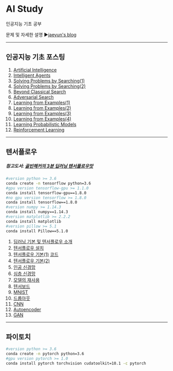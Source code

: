 # AI Study
인공지능 기초 공부

문제 및 자세한 설명
▶[jaeyun's blog](https://blog.naver.com/jaeyoon_95)

- - -
## 인공지능 기초 포스팅
1. [Artificial Intelligence](https://blog.naver.com/jaeyoon_95/221094713247)
2. [Intelligent Agents](https://blog.naver.com/jaeyoon_95/221096281001)
3. [Solving Problems by Searching(1)](https://blog.naver.com/jaeyoon_95/221104132692)
4. [Solving Problems by Searching(2)](https://blog.naver.com/jaeyoon_95/221120616422)
5. [Beyond Classical Search](https://blog.naver.com/jaeyoon_95/221120976814)
6. [Adversarial Search](https://blog.naver.com/jaeyoon_95/221122539773)
7. [Learning from Examples(1)](https://blog.naver.com/jaeyoon_95/221164683212)
8. [Learning from Examples(2)](https://blog.naver.com/jaeyoon_95/221171736617)
9. [Learning from Examples(3)](https://blog.naver.com/jaeyoon_95/221172287421)
10. [Learning from Examples(4)](https://blog.naver.com/jaeyoon_95/221175419928)
11. [Learning Probabilistic Models](https://blog.naver.com/jaeyoon_95/221175597965)
12. [Reinforcement Learning](https://blog.naver.com/jaeyoon_95/221175642535)

- - -
## 텐서플로우
##### 참고도서: [골빈해커의 3분 딥러닝 텐서플로우맛](https://book.naver.com/bookdb/book_detail.nhn?bid=12556028)
```sh
#version python >= 3.6
conda create -n tensorflow python=3.6
#gpu version tensorflow-gpu >= 1.1.0
conda install tensorflow-gpu==1.8.0
#no gpu version tensorflow >= 1.8.0
conda install tensorflow==1.8.0
#version numpy >= 1.14.3
conda install numpy==1.14.3
#version matplotlib >= 2.2.2
conda install matplotlib
#version pillow >= 5.1
conda install Pillow==5.1.0
```
1. [딥러닝 기본 및 텐서플로우 소개](https://blog.naver.com/jaeyoon_95/221373731328)
2. [텐서플로우 설치](https://blog.naver.com/jaeyoon_95/221374199845)
3. [텐서플로우 기본(1)](https://blog.naver.com/jaeyoon_95/221374793748)  [코드](https://github.com/jaeyun95/AI-Study/blob/master/tensorflow/example01.py)
4. [텐서플로우 기본(2)](https://blog.naver.com/jaeyoon_95/221376043255)
5. [인공 신경망](https://blog.naver.com/jaeyoon_95/221377330087)
6. [심층 신경망](https://blog.naver.com/jaeyoon_95/221381988380)
7. [모델의 재사용](https://blog.naver.com/jaeyoon_95/221396403592)
8. [텐서보드](https://blog.naver.com/jaeyoon_95/221410816681)
9. [MNIST](https://blog.naver.com/jaeyoon_95/221410977141)
10. [드롭아웃](https://blog.naver.com/jaeyoon_95/221410991555)
11. [CNN](https://blog.naver.com/jaeyoon_95/221441121069)
12. [Autoencoder](https://blog.naver.com/jaeyoon_95/221646882133)
13. [GAN](https://blog.naver.com/jaeyoon_95/221709968464)

- - -
## 파이토치
```sh
#version python >= 3.6
conda create -n pytorch python=3.6
#gpu version pytorch >= 1.0
conda install pytorch torchvision cudatoolkit=10.1 -c pytorch

```
